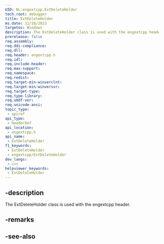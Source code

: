 ```yaml
---
UID: NL:engextcpp.ExtDeleteHolder
tech.root: debugger
title: ExtDeleteHolder
ms.date: 11/28/2023
targetos: Windows
description: The ExtDeleteHolder class is used with the engextcpp header.
prerelease: false
req.assembly: 
req.ddi-compliance: 
req.dll: 
req.header: engextcpp.h
req.idl: 
req.include-header: 
req.max-support: 
req.namespace: 
req.redist: 
req.target-min-winverclnt: 
req.target-min-winversvr: 
req.target-type: 
req.type-library: 
req.umdf-ver: 
req.unicode-ansi: 
topic_type:
 - apiref
api_type:
 - HeaderDef
api_location:
 - engextcpp.h
api_name:
 - ExtDeleteHolder
f1_keywords:
 - ExtDeleteHolder
 - engextcpp/ExtDeleteHolder
dev_langs:
 - c++
helpviewer_keywords:
 - ExtDeleteHolder
---
```


## -description

The ExtDeleteHolder class is used with the engextcpp header.

## -remarks

## -see-also
